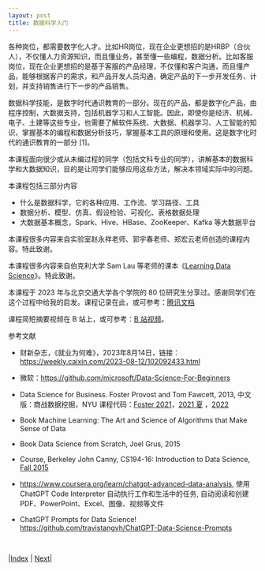 ```yaml
---
layout: post
title: 数据科学入门
---
```


各种岗位，都需要数字化人才。比如HR岗位，现在企业更想招的是HRBP（合伙人），不仅懂人力资源知识，而且懂业务，甚至懂一些编程，数据分析。比如客服岗位，现在企业更想招的是基于客服的产品经理，不仅懂和客户沟通，而且懂产品，能够根据客户的需求，和产品开发人员沟通，确定产品的下一步开发任务、计划，并支持销售进行下一步的产品销售。

数据科学技能，是数字时代通识教育的一部分。现在的产品，都是数字化产品，由程序控制，大数据支持，包括机器学习和人工智能。因此，即使你是经济、机械、电子、土建等这些专业，也需要了解软件系统、大数据、机器学习、人工智能的知识，掌握基本的编程和数据分析技巧，掌握基本工具的原理和使用。这是数字化时代的通识教育的一部分 [1]。

本课程面向很少或从未编过程的同学（包括文科专业的同学），讲解基本的数据科学和大数据知识，目的是让同学们能够应用这些方法，解决本领域实际中的问题。

本课程包括三部分内容
- 什么是数据科学，它的各种应用、工作流、学习路径、工具
- 数据分析、模型、仿真、假设检验、可视化、表格数据处理
- 大数据基本概念，Spark、Hive、HBase、ZooKeeper、Kafka 等大数据平台

本课程很多内容来自实验室赵永祥老师、郭宇春老师、郑宏云老师创造的课程内容。特此致谢。

本课程很多内容来自伯克利大学 Sam Lau 等老师的课本《[Learning Data Science](https://learningds.org/intro.html)》。特此致谢。

本课程于 2023 年与北京交通大学各个学院的 80 位研究生分享过。感谢同学们在这个过程中给我的启发。课程记录在此，或可参考：[腾讯文档](https://docs.qq.com/doc/DT1RZZmVkRlpiVUJD)

课程简短摘要视频在 B 站上，或可参考：[B 站视频](https://www.bilibili.com/video/BV1HV411c7dV)。

参考文献

- 财新杂志，《就业为何难》，2023年8月14日，链接：https://weekly.caixin.com/2023-08-12/102092433.html

- 微软：https://github.com/microsoft/Data-Science-For-Beginners

- Data Science for Business. Foster Provost and Tom Fawcett, 2013, 中文版：商战数据挖掘，NYU 课程代码：[Foster 2021](https://github.com/bwolfson2/dsclass2022)，[2021 夏](https://github.com/bwolfson2/data_biz_2021) ，[2022](https://github.com/bwolfson2/dsclass2022)

- Book Machine Learning: The Art and Science of Algorithms that Make Sense of Data

- Book Data Science from Scratch, Joel Grus, 2015

- Course, Berkeley John Canny, CS194-16: Introduction to Data Science, [Fall 2015](https://bcourses.berkeley.edu/courses/1377158/)

- https://www.coursera.org/learn/chatgpt-advanced-data-analysis, 使用 ChatGPT Code Interpreter 自动执行工作和生活中的任务, 自动阅读和创建 PDF、PowerPoint、Excel、图像、视频等文件

- ChatGPT Prompts for Data Science! https://github.com/travistangvh/ChatGPT-Data-Science-Prompts

<br/>

|[Index](../) | [Next](2-ds/3-0-ds)|

